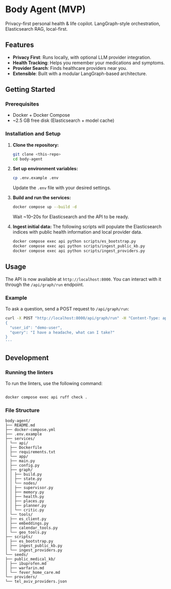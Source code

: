 # Body Agent (MVP)

Privacy-first personal health & life copilot. LangGraph-style orchestration, Elasticsearch RAG, local-first.

## Features

- **Privacy First**: Runs locally, with optional LLM provider integration.
- **Health Tracking**: Helps you remember your medications and symptoms.
- **Provider Search**: Finds healthcare providers near you.
- **Extensible**: Built with a modular LangGraph-based architecture.

## Getting Started


### Prerequisites

- Docker + Docker Compose
- ~2.5 GB free disk (Elasticsearch + model cache)

### Installation and Setup

1. **Clone the repository:**
   ```bash
   git clone <this-repo>
   cd body-agent
   ```

2. **Set up environment variables:**
   ```bash
   cp .env.example .env
   ```
   Update the `.env` file with your desired settings.

3. **Build and run the services:**
   ```bash
   docker compose up --build -d
   ```
   Wait ~10–20s for Elasticsearch and the API to be ready.

4. **Ingest initial data:**
   The following scripts will populate the Elasticsearch indices with public health information and local provider data.

   ```bash
   docker compose exec api python scripts/es_bootstrap.py
   docker compose exec api python scripts/ingest_public_kb.py
   docker compose exec api python scripts/ingest_providers.py

   ```

## Usage

The API is now available at `http://localhost:8000`. You can interact with it through the `/api/graph/run` endpoint.

### Example

To ask a question, send a POST request to `/api/graph/run`:

```bash
curl -X POST "http://localhost:8000/api/graph/run" -H "Content-Type: application/json" -d '''
{
  "user_id": "demo-user",
  "query": "I have a headache, what can I take?"
}
'''
```

## Development

### Running the linters

To run the linters, use the following command:

```bash

docker compose exec api ruff check .
```

### File Structure

```
body-agent/
├── README.md
├── docker-compose.yml
├── .env.example
├── services/
│ └── api/
│ ├── Dockerfile
│ ├── requirements.txt
│ └── app/
│ ├── main.py
│ ├── config.py
│ ├── graph/
│ │ ├── build.py
│ │ ├── state.py
│ │ └── nodes/
│ │ ├── supervisor.py
│ │ ├── memory.py
│ │ ├── health.py
│ │ ├── places.py
│ │ ├── planner.py
│ │ └── critic.py
│ └── tools/
│ ├── es_client.py
│ ├── embeddings.py
│ ├── calendar_tools.py
│ └── geo_tools.py
├── scripts/
│ ├── es_bootstrap.py
│ ├── ingest_public_kb.py
│ └── ingest_providers.py
└── seeds/
├── public_medical_kb/
│ ├── ibuprofen.md
│ ├── warfarin.md
│ └── fever_home_care.md
└── providers/
└── tel_aviv_providers.json
```